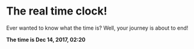 # The real time clock!

Ever wanted to know what the time is? Well, your journey is about to end!

**The time is Dec 14, 2017, 02:20**